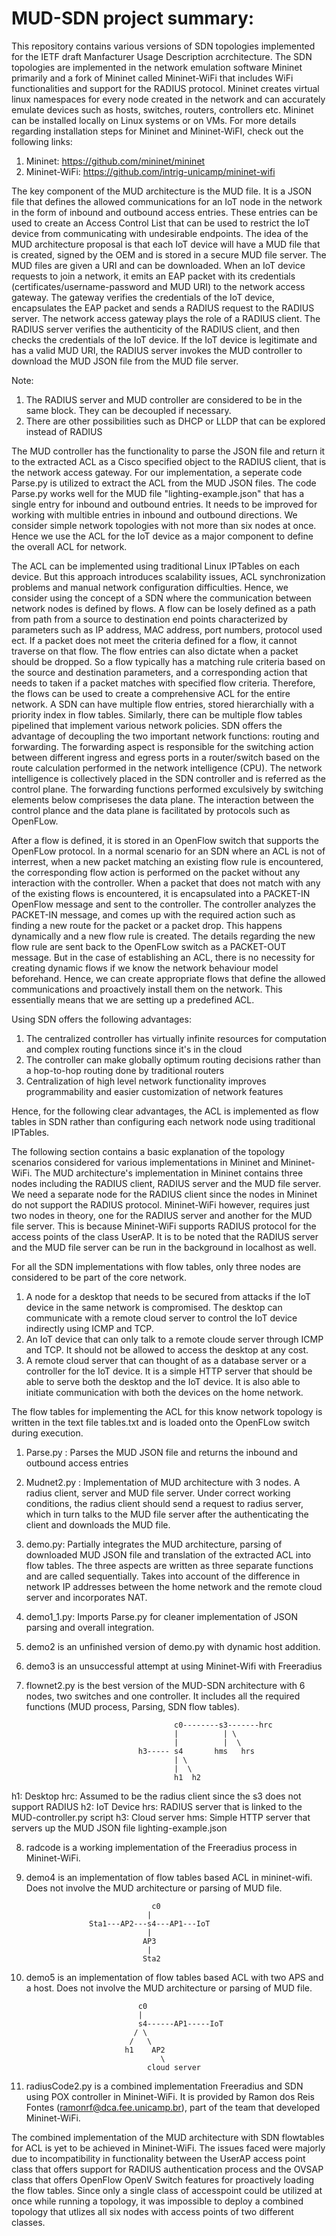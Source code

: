 # MUD-SDN project summary:

This repository contains various versions of SDN topologies implemented for the IETF draft Manfacturer Usage Description acrchitecture. The SDN topologies are implemented in the network emulation software Mininet primarily and a fork of Mininet called Mininet-WiFi that includes WiFi functionalities and support for the RADIUS protocol. Mininet creates virtual linux namespaces for every node created in the network and can accurately emulate devices such as hosts, switches, routers, controllers etc. Mininet can be installed locally on Linux systems or on VMs. For more details regarding installation steps for Mininet and Mininet-WiFI, check out the following links:
1. Mininet: https://github.com/mininet/mininet
2. Mininet-WiFi: https://github.com/intrig-unicamp/mininet-wifi

The key component of the MUD architecture is the MUD file. It is a JSON file that defines the allowed communications for an IoT node in the network in the form of inbound and outbound access entries. These entries can be used to create an Access Control List that can be used to restrict the IoT device from communicating with undesirable endpoints. The idea of the MUD architecture proposal is that each IoT device will have a MUD file that is created, signed by the OEM and is stored in a secure MUD file server. The MUD files are given a URI and can be downloaded. When an IoT device requests to join a network, it emits an EAP packet with its credentials (certificates/username-password and MUD URI) to the network access gateway. The gateway verifies the credentials of the IoT device, encapsulates the EAP packet and sends a RADIUS request to the RADIUS server. The network access gateway plays the role of a RADIUS client. The RADIUS server verifies the authenticity of the RADIUS client, and then checks the credentials of the IoT device. If the IoT device is legitimate and has a valid MUD URI, the RADIUS server invokes the MUD controller to download the MUD JSON file from the MUD file server. 

Note:
1) The RADIUS server and MUD controller are considered to be in the same block. They can be decoupled if necessary.
2) There are other possibilities such as DHCP or LLDP that can be explored instead of RADIUS 

The MUD controller has the functionality to parse the JSON file and return it to the extracted ACL as a Cisco specified object to the RADIUS client, that is the network access gateway. For our implementation, a seperate code Parse.py is utilized to extract the ACL from the MUD JSON files. The code Parse.py works well for the MUD file "lighting-example.json" that has a single entry for inbound and outbound entries. It needs to be improved for working with multible entries in inbound and outbound directions. We consider simple network topologies with not more than six nodes at once. Hence we use the ACL for the IoT device as a major component to define the overall ACL for network. 

The ACL can be implemented using traditional Linux IPTables on each device. But this approach introduces scalability issues, ACL synchronization problems and manual network configuration difficulties. Hence, we consider using the concept of a SDN where the communication between network nodes is defined by flows. A flow can be losely defined as a path from path from a source to destination end points characterized by parameters such as IP address, MAC address, port numbers, protocol used ect. If a packet does not meet the criteria defined for a flow, it cannot traverse on that flow. The flow entries can also dictate when a packet should be dropped. So a flow typically has a matching rule criteria based on the source and destination parameters, and a corresponding action that needs to taken if a packet matches with specified flow criteria. Therefore, the flows can be used to create a comprehensive ACL for the entire network. A SDN can have multiple flow entries, stored hierarchially with a priority index in flow tables. Similarly, there can be multiple flow tables pipelined that implement various network policies. SDN offers the advantage of decoupling the two important network functions: routing and forwarding. The forwarding aspect is responsible for the switching action between different ingress and egress ports in a router/switch based on the route calculation performed in the network intelligence (CPU). The network intelligence is collectively placed in the SDN controller and is referred as the control plane. The forwarding functions performed exculsively by switching elements below compriseses the data plane. The interaction between the control plance and the data plane is facilitated by protocols such as OpenFLow. 

After a flow is defined, it is stored in an OpenFlow switch that supports the OpenFLow protocol. In a normal scenario for an SDN where an ACL is not of interrest, when a new packet matching an existing flow rule is encountered, the corresponding flow action is performed on the packet without any interaction with the controller. When a packet that does not match with any of the existing flows is encountered, it is encapsulated into a PACKET-IN OpenFlow message and sent to the controller. The controller analyzes the PACKET-IN message, and comes up with the required action such as finding a new route for the packet or a packet drop. This happens dynamically and a new flow rule is created. The details regarding the new flow rule are sent back to the OpenFLow switch as a PACKET-OUT message. But in the case of establishing an ACL, there is no necessity for creating dynamic flows if we know the network behaviour model beforehand. Hence, we can create appropriate flows that define the allowed communications and proactively install them on the network. This essentially means that we are setting up a predefined ACL. 

Using SDN offers the following advantages:
1) The centralized controller has virtually infinite resources for computation and complex routing functions since it's in the cloud
2) The controller can make globally optimum routing decisions rather than a hop-to-hop routing done by traditional routers
3) Centralization of high level network functionality improves programmability and easier customization of network features

Hence, for the following clear advantages, the ACL is implemented as flow tables in SDN rather than configuring each network node using traditional IPTables. 

The following section contains a basic explanation of the topology scenarios considered for various implementations in Mininet and Mininet-WiFi. The MUD architecture's implementation in Mininet contains three nodes including the RADIUS client, RADIUS server and the MUD file server. We need a separate node for the RADIUS client since the nodes in Mininet do not support the RADIUS protocol. Mininet-WiFi however, requires just two nodes in theory, one for the RADIUS server and another for the MUD file server. This is because Mininet-WiFi supports RADIUS protocol for the access points of the class UserAP. It is to be noted that the RADIUS server and the MUD file server can be run in the background in localhost as well. 

For all the SDN implementations with flow tables, only three nodes are considered to be part of the core network. 
1) A node for a desktop that needs to be secured from attacks if the IoT device in the same network is compromised. The desktop can communicate with a remote cloud server to control the IoT device indirectly using ICMP and TCP.  
2) An IoT device that can only talk to a remote cloude server through ICMP and TCP. It should not be allowed to access the desktop at any cost.
3) A remote cloud server that can thought of as a database server or a controller for the IoT device. It is a simple HTTP server that should be able to serve both the desktop and the IoT device. It is also able to initiate communication with both the devices on the home network. 

The flow tables for implementing the ACL for this know network topology is written in the text file tables.txt and is loaded onto the OpenFLow switch during execution.


1) Parse.py : Parses the MUD JSON file and returns the inbound and outbound access entries

2) Mudnet2.py : Implementation of MUD architecture with 3 nodes. A radius client, server and MUD file server. Under correct working conditions, the radius client should send a request to radius server, which in turn talks to the MUD file server after the authenticating the client and downloads the MUD file.

3) demo.py: Partially integrates the MUD architecture, parsing of downloaded MUD JSON file and translation of the extracted ACL into flow tables. The three aspects are written as three separate functions and are called sequentially. Takes into account of the difference in network IP addresses between the home network and the remote cloud server and incorporates NAT. 

4) demo1_1.py: Imports Parse.py for cleaner implementation of JSON parsing and overall integration.

5) demo2 is an unfinished version of demo.py with dynamic host addition.

6) demo3 is an unsuccessful attempt at using Mininet-Wifi with Freeradius

7) flownet2.py is the best version of the MUD-SDN architecture with 6 nodes, two switches and one controller. It includes all the required functions (MUD process, Parsing, SDN flow tables). 

                                        c0--------s3-------hrc
                                        |          | \
                                        |          |  \
                                h3----- s4       hms   hrs                     
                                        | \
                                        |  \
                                        h1  h2
                                        
h1: Desktop            hrc: Assumed to be the radius client since the s3 does not support RADIUS
h2: IoT Device         hrs: RADIUS server that is linked to the MUD-controller.py script
h3: Cloud server       hms: Simple HTTP server that servers up the MUD JSON file lighting-example.json


8) radcode is a working implementation of the Freeradius process in Mininet-WiFi.

9) demo4 is an implementation of flow tables based ACL in mininet-wifi. Does not involve the MUD architecture or parsing of MUD file.
       
    	                           c0
    	 	                      |
                     Sta1---AP2---s4---AP1---IoT
                                  |
                                 AP3
                                  |
                                 Sta2


10) demo5 is an implementation of flow tables based ACL with two APS and a host. Does not involve the MUD architecture or parsing of MUD file.

                                 c0
                                 |
                                 s4------AP1-----IoT
                                / \
                               /   \
                              h1    AP2
                                      \
                                   cloud server
         
11) radiusCode2.py is a combined implementation Freeradius and SDN using POX controller in Mininet-WiFi. It is provided by Ramon dos Reis Fontes (ramonrf@dca.fee.unicamp.br), part of the team that developed Mininet-WiFi. 

The combined implementation of the MUD architecture with SDN flowtables for ACL is yet to be achieved in Mininet-WiFi. The issues faced were majorly due to incompatibility in functionality between the UserAP access point class that offers support for RADIUS authentication process and the OVSAP class that offers OpenFlow OpenV Switch features for proactively loading the flow tables. Since only a single class of accesspoint could be utilized at once while running a topology, it was impossible to deploy a combined topology that utlizes all six nodes with access points of two different classes. 





















